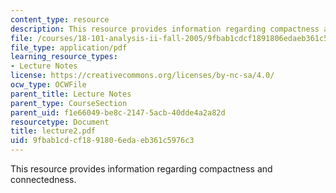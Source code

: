 ```yaml
---
content_type: resource
description: This resource provides information regarding compactness and connectedness.
file: /courses/18-101-analysis-ii-fall-2005/9fbab1cdcf1891806edaeb361c5976c3_lecture2.pdf
file_type: application/pdf
learning_resource_types:
- Lecture Notes
license: https://creativecommons.org/licenses/by-nc-sa/4.0/
ocw_type: OCWFile
parent_title: Lecture Notes
parent_type: CourseSection
parent_uid: f1e66049-be8c-2147-5acb-40dde4a2a82d
resourcetype: Document
title: lecture2.pdf
uid: 9fbab1cd-cf18-9180-6eda-eb361c5976c3
---
```

This resource provides information regarding compactness and connectedness.
